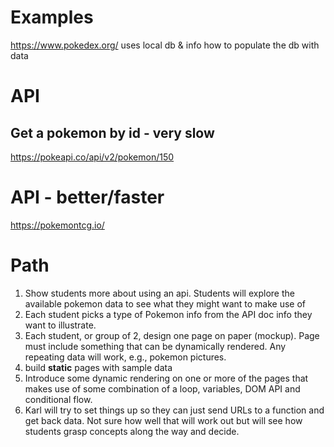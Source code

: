 # Examples
https://www.pokedex.org/  uses local db & info how to populate the db with data

# API
## Get a pokemon by id - very slow
https://pokeapi.co/api/v2/pokemon/150

# API - better/faster
https://pokemontcg.io/

# Path
1. Show students more about using an api. Students will explore the available pokemon data to see what they might want to make use of
1. Each student picks a type of Pokemon info from the API doc info they want to illustrate.
1. Each student, or group of 2, design one page on paper (mockup). Page must include something that can be dynamically rendered. Any repeating data will work, e.g., pokemon pictures.
1. build **static** pages with sample data
1. Introduce some dynamic rendering on one or more of the pages that makes use of some combination of a loop, variables, DOM API and conditional flow.
1. Karl will try to set things up so they can just send URLs to a function and get back data. Not sure how well that will work out but will see how students grasp concepts along the way and decide.

